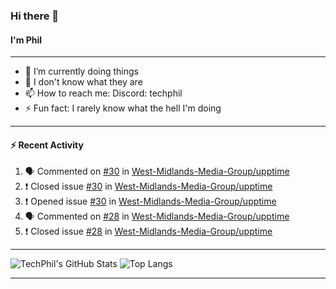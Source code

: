 ### Hi there 👋
#### I'm Phil

---

- 🔭 I’m currently doing things
- 🌱 I don't know what they are
- 📫 How to reach me: Discord: techphil
- ⚡ Fun fact: I rarely know what the hell I'm doing

---

#### ⚡ Recent Activity
<!--START_SECTION:activity-->
1. 🗣 Commented on [#30](https://github.com//West-Midlands-Media-Group/upptime/issues/30) in [West-Midlands-Media-Group/upptime](https://github.com//West-Midlands-Media-Group/upptime)
2. ❗️ Closed issue [#30](https://github.com//West-Midlands-Media-Group/upptime/issues/30) in [West-Midlands-Media-Group/upptime](https://github.com//West-Midlands-Media-Group/upptime)
3. ❗️ Opened issue [#30](https://github.com//West-Midlands-Media-Group/upptime/issues/30) in [West-Midlands-Media-Group/upptime](https://github.com//West-Midlands-Media-Group/upptime)
4. 🗣 Commented on [#28](https://github.com//West-Midlands-Media-Group/upptime/issues/28) in [West-Midlands-Media-Group/upptime](https://github.com//West-Midlands-Media-Group/upptime)
5. ❗️ Closed issue [#28](https://github.com//West-Midlands-Media-Group/upptime/issues/28) in [West-Midlands-Media-Group/upptime](https://github.com//West-Midlands-Media-Group/upptime)
<!--END_SECTION:activity-->

---

![TechPhil's GitHub Stats](https://github-readme-stats.vercel.app/api?username=techphil&count_private=true)
![Top Langs](https://github-readme-stats.vercel.app/api/top-langs/?username=techphil)

---
